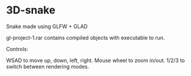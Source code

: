 # 3D-snake
Snake made using GLFW + GLAD

gl-project-1.rar contains compiled objects with executable to run.

Controls:

WSAD to move up, down, left, right.
Mouse wheel to zoom in/out.
1/2/3 to switch between rendering modes.
